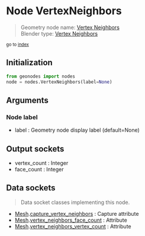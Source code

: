 
# Node VertexNeighbors

> Geometry node name: [Vertex Neighbors](https://docs.blender.org/manual/en/latest/modeling/geometry_nodes/material/vertex_neighbors.html)<br>
  Blender type: [Vertex Neighbors](https://docs.blender.org/api/current/bpy.types.GeometryNodeInputMeshVertexNeighbors.html)
  
<sub>go to [index](/docs/index.md)</sub>

## Initialization

```python
from geonodes import nodes
node = nodes.VertexNeighbors(label=None)
```



## Arguments


### Node label

- label : Geometry node display label (default=None)

## Output sockets

- vertex_count : Integer
- face_count : Integer

## Data sockets

> Data socket classes implementing this node.
  
  
- [Mesh](/docs/sockets/Mesh.md).[capture_vertex_neighbors](/docs/sockets/Mesh.md#capture_vertex_neighbors) : Capture attribute
- [Mesh](/docs/sockets/Mesh.md).[vertex_neighbors_face_count](/docs/sockets/Mesh.md#vertex_neighbors_face_count) : Attribute
- [Mesh](/docs/sockets/Mesh.md).[vertex_neighbors_vertex_count](/docs/sockets/Mesh.md#vertex_neighbors_vertex_count) : Attribute
  
